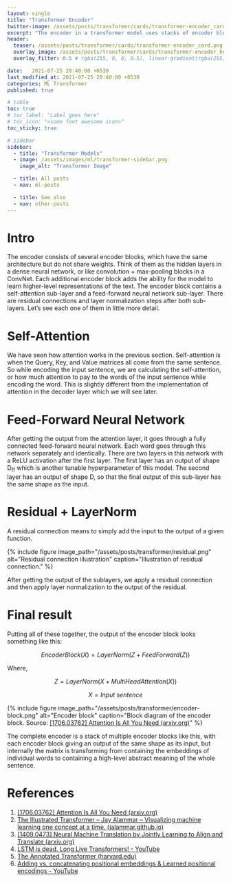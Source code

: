 ```yaml
---
layout: single
title: "Transformer Encoder"
twitter-image: /assets/posts/transformer/cards/transformer-encoder_card.png
excerpt: "The encoder in a transformer model uses stacks of encoder blocks made up of self-attention and feed-forward layers for encoding the input sequence."
header:
  teaser: /assets/posts/transformer/cards/transformer-encoder_card.png
  overlay_image: /assets/posts/transformer/cards/transformer-encoder_header.png
  overlay_filter: 0.5 # rgba(255, 0, 0, 0.5), linear-gradient(rgba(255, 0, 0, 0.5), rgba(0, 255, 255, 0.5))

date:   2021-07-25 20:40:00 +0530
last_modified_at: 2021-07-25 20:40:00 +0530
categories: ML Transformer
published: true

# table
toc: true
# toc_label: "Label goes here"
# toc_icon: "<some font awesome icon>"
toc_sticky: true

# sidebar
sidebar:
  - title: "Transformer Models"
  - image: /assets/images/ml/transformer-sidebar.png
    image_alt: "Transformer Image"

  - title: All posts
  - nav: ml-posts

  - title: See also
  - nav: other-posts
---
```


# Intro

The encoder consists of several encoder blocks, which have the same architecture but do not share weights. Think of them as the hidden layers in a dense neural network, or like convolution + max-pooling blocks in a ConvNet. Each additional encoder block adds the ability for the model to learn higher-level representations of the text. The encoder block contains a self-attention sub-layer and a feed-forward neural network sub-layer. There are residual connections and layer normalization steps after both sub-layers. Let’s see each one of them in little more detail.


# Self-Attention

We have seen how attention works in the previous section. Self-attention is when the Query, Key, and Value matrices all come from the same sentence. So while encoding the input sentence, we are calculating the self-attention, or how much attention to pay to the words of the input sentence while encoding the word. This is slightly different from the implementation of attention in the decoder layer which we will see later.


# Feed-Forward Neural Network

After getting the output from the attention layer, it goes through a fully connected feed-forward neural network. Each word goes through this network separately and identically. There are two layers in this network with a ReLU activation after the first layer. The first layer has an output of shape D<sub>ff</sub> which is another tunable hyperparameter of this model. The second layer has an output of shape D, so that the final output of this sub-layer has the same shape as the input.


# Residual + LayerNorm

A residual connection means to simply add the input to the output of a given function. 

{% include figure image_path="/assets/posts/transformer/residual.png" alt="Residual connection illustration" caption="Illustration of residual connection." %}

After getting the output of the sublayers, we apply a residual connection and then apply layer normalization to the output of the residual.


# Final result

Putting all of these together, the output of the encoder block looks something like this:

$$ EncoderBlock(X) = LayerNorm(Z + FeedForward(Z)) $$

Where,

$$ Z = LayerNorm(X + MultiHeadAttention(X)) $$

$$ X = Input \: sentence $$

{% include figure image_path="/assets/posts/transformer/encoder-block.png" alt="Encoder block" caption="Block diagram of the encoder block. Source: [[1706.03762] Attention Is All You Need (arxiv.org)](https://arxiv.org/abs/1706.03762)" %}

The complete encoder is a stack of multiple encoder blocks like this, with each encoder block giving an output of the same shape as its input, but internally the matrix is transforming from containing the embeddings of individual words to containing a high-level abstract meaning of the whole sentence.

# References

1. [[1706.03762] Attention Is All You Need (arxiv.org)](https://arxiv.org/abs/1706.03762)
2. [The Illustrated Transformer – Jay Alammar – Visualizing machine learning one concept at a time. (jalammar.github.io)](https://jalammar.github.io/illustrated-transformer/)
3. [[1409.0473] Neural Machine Translation by Jointly Learning to Align and Translate (arxiv.org)](https://arxiv.org/abs/1409.0473)
4. [LSTM is dead. Long Live Transformers! - YouTube](https://www.youtube.com/watch?v=S27pHKBEp30)
5. [The Annotated Transformer (harvard.edu)](http://nlp.seas.harvard.edu/2018/04/03/attention.html)
6. [Adding vs. concatenating positional embeddings & Learned positional encodings - YouTube](https://www.youtube.com/watch?v=M2ToEXF6Olw&list=WL&index=8)